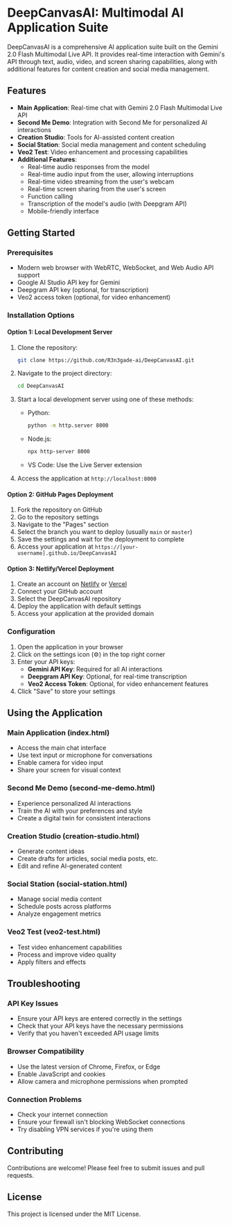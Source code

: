 # DeepCanvasAI: Multimodal AI Application Suite

DeepCanvasAI is a comprehensive AI application suite built on the Gemini 2.0 Flash Multimodal Live API. It provides real-time interaction with Gemini's API through text, audio, video, and screen sharing capabilities, along with additional features for content creation and social media management.

## Features

- **Main Application**: Real-time chat with Gemini 2.0 Flash Multimodal Live API
- **Second Me Demo**: Integration with Second Me for personalized AI interactions
- **Creation Studio**: Tools for AI-assisted content creation
- **Social Station**: Social media management and content scheduling
- **Veo2 Test**: Video enhancement and processing capabilities
- **Additional Features**:
  - Real-time audio responses from the model
  - Real-time audio input from the user, allowing interruptions
  - Real-time video streaming from the user's webcam
  - Real-time screen sharing from the user's screen
  - Function calling
  - Transcription of the model's audio (with Deepgram API)
  - Mobile-friendly interface

## Getting Started

### Prerequisites

- Modern web browser with WebRTC, WebSocket, and Web Audio API support
- Google AI Studio API key for Gemini
- Deepgram API key (optional, for transcription)
- Veo2 access token (optional, for video enhancement)

### Installation Options

#### Option 1: Local Development Server

1. Clone the repository:
   ```bash
   git clone https://github.com/R3n3gade-ai/DeepCanvasAI.git
   ```

2. Navigate to the project directory:
   ```bash
   cd DeepCanvasAI
   ```

3. Start a local development server using one of these methods:
   - Python:
     ```bash
     python -m http.server 8000
     ```
   - Node.js:
     ```bash
     npx http-server 8000
     ```
   - VS Code: Use the Live Server extension

4. Access the application at `http://localhost:8000`

#### Option 2: GitHub Pages Deployment

1. Fork the repository on GitHub
2. Go to the repository settings
3. Navigate to the "Pages" section
4. Select the branch you want to deploy (usually `main` or `master`)
5. Save the settings and wait for the deployment to complete
6. Access your application at `https://[your-username].github.io/DeepCanvasAI`

#### Option 3: Netlify/Vercel Deployment

1. Create an account on [Netlify](https://www.netlify.com/) or [Vercel](https://vercel.com/)
2. Connect your GitHub account
3. Select the DeepCanvasAI repository
4. Deploy the application with default settings
5. Access your application at the provided domain

### Configuration

1. Open the application in your browser
2. Click on the settings icon (⚙️) in the top right corner
3. Enter your API keys:
   - **Gemini API Key**: Required for all AI interactions
   - **Deepgram API Key**: Optional, for real-time transcription
   - **Veo2 Access Token**: Optional, for video enhancement features
4. Click "Save" to store your settings

## Using the Application

### Main Application (index.html)
- Access the main chat interface
- Use text input or microphone for conversations
- Enable camera for video input
- Share your screen for visual context

### Second Me Demo (second-me-demo.html)
- Experience personalized AI interactions
- Train the AI with your preferences and style
- Create a digital twin for consistent interactions

### Creation Studio (creation-studio.html)
- Generate content ideas
- Create drafts for articles, social media posts, etc.
- Edit and refine AI-generated content

### Social Station (social-station.html)
- Manage social media content
- Schedule posts across platforms
- Analyze engagement metrics

### Veo2 Test (veo2-test.html)
- Test video enhancement capabilities
- Process and improve video quality
- Apply filters and effects

## Troubleshooting

### API Key Issues
- Ensure your API keys are entered correctly in the settings
- Check that your API keys have the necessary permissions
- Verify that you haven't exceeded API usage limits

### Browser Compatibility
- Use the latest version of Chrome, Firefox, or Edge
- Enable JavaScript and cookies
- Allow camera and microphone permissions when prompted

### Connection Problems
- Check your internet connection
- Ensure your firewall isn't blocking WebSocket connections
- Try disabling VPN services if you're using them

## Contributing

Contributions are welcome! Please feel free to submit issues and pull requests.

## License

This project is licensed under the MIT License.
